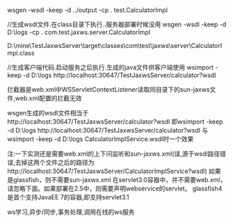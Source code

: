 wsgen -wsdl -keep -d ../output -cp . test.CalculatorImpl

//生成wsdl文件.在class目录下执行..服务器部署时候没用
wsgen -wsdl -keep -d D:\logs -cp . com.test.jaxws.server.CalculatorImpl  

D:\mine\TestJaxwsServer\target\classes\com\test\jaxws\server\CalculatorImpl.class

//生成客户端代码.启动服务之后执行.生成的java文件供客户端使用
wsimport -keep -d D:\logs http://localhost:30647/TestJaxwsServer/calculator?wsdl

拦截器是web.xml中WSServletContextListener读取同目录下的sun-jaxws文件,web.xml配置的拦截无效

wsgen生成的wsdl文件相当于http://localhost:30647/TestJaxwsServer/calculator?wsdl
即wsimport -keep -d D:\logs http://localhost:30647/TestJaxwsServer/calculator?wsdl
与wsimport -keep -d D:\logs CalculatorImplService.wsdl时一个效果

注:一下实测还是需要web.xml的上下问监听和sun-jaxws.xml(误,源于wsdl路径错误,去掉这两个文件之后的路径为
http://localhost:30647/TestJaxwsServer/CalculatorImplService?wsdl)
如果是glassfish，则不需要sun-jaxws.xml
在servlet3.0容器中，并不需要web.xml，请忽略下面。如果部署在2.5中，则需要声明webservice的servlet。
glassfish4是首个支持JavaEE 7的容器,即支持servlet3.1

ws学习,异步/同步,事务处理,调用在线的ws服务